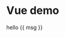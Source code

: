 # Vue demo

<div id="main">hello {{ msg }}</div>


<script>
  new Vue({
    el: '#main',
    data: { msg: 'Vue' }
  })
</script>